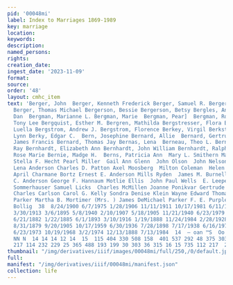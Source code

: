 ```yaml
---
pid: '00048mi'
label: Index to Marriages 1869-1989
key: marriage
location: 
keywords: 
description: 
named_persons: 
rights: 
creation_date: 
ingest_date: '2023-11-09'
format: 
source: 
order: '48'
layout: cmhc_item
text: 'Berger, John  Berger, Kenneth Frederick Berger, Samuel R. Berger, Samuel R.
  Berger, Thomas Michael Bergerson, Bessie Bergerson, Betsy Bergles, Anthony Bergman,
  Dan  Bergman, Marianne L. Bergman, Marie  Bergman, Pear]  Bergman, Roy H. Bergman,
  Tony Lee Bergquist, Esther M. Bergren, Mathilda Bergstresser, Flora Bergstresser,
  Luella Bergstrom, Andrew J. Bergstrom, Florence Berkey, Virgil Berkstresser, Cheryl
  Lynn Berky, Edgar C.  Bern, Josephine Bernard, Allie  Bernard, Gertrude Bernard,
  James Francis Bernard, Thomas Jay Bernas, Lena  Berneau, Theo L. Bernhardt, Allen
  Ray Bernhardt, Elizabeth Ann Bernhardt, John William Bernhardt, Ralph W. Bernhardt,
  Rose Marie Bernie, Madge H.  Berns, Patricia Ann  Mary L. Smithern Marsha Ann Walsh
  Stella F. Hecht Pearl Miller  Gail Ann Glenn  John Olson  John Nelson  Frances Zarsen  Enger
  Lena Anderson Charles D. Patton Axel Moosberg  Milton Coleman  Helen A. Van Pelt
  April Charmane Bortz Ernest E. Anderson Mills Ryden  James M. Burnell Frank Buckley  Anna
  C. Anderson George F. Hannaum Motlie Ellis  John Paul Wells  E. Leeper Miller John
  Sommerhauser Samuel Licks  Charles McMillen Joanne Ponikvar Gertrude M. Bradshaw
  Charles Carlson Carol G. Kelly Sondra Denise Klein Wayne Edward Thomas Carolina
  Parker Martha B. Mortimer (Mrs. ) James DeMichael Parker F. E. Purple  Daniel Edwin
  Bollig  38  8/24/1900 6/7/1975 1/28/1906 11/11/1911 10/17/1981 6/11/1898 9/21/1907
  3/30/1913 3/6/1895 5/8/1940 2/10/1907 5/18/1905 11/21/1940 6/23/1979 8/11/1913 10/2/1884
  6/21/1882 1/22/1885 6/1/1893 3/10/1916 1/19/1888 11/24/1984 2/28/1928 6/21/1883
  8/31/1879 9/20/1905 10/17/1959 6/30/1936 7/28/1898 7/17/1938 6/16/1978 6/24/1972
  6/23/1973 10/19/1968 3/2/1974 12/13/1888 7/13/1984  14  — oan ™S  Oo nN SN WO DN
  NN N  14 14 14 12 14  15  115 404 330 508 158  401 537 292 48 375 303 57 823 548
  217 114 232 229 25 365 488 193 199 30 303 36 315 16 15 735 112 217  276 14 461 '
thumbnail: "/img/derivatives/iiif/images/00048mi/full/250,/0/default.jpg"
full: 
manifest: "/img/derivatives/iiif/00048mi/manifest.json"
collection: life
---
```

